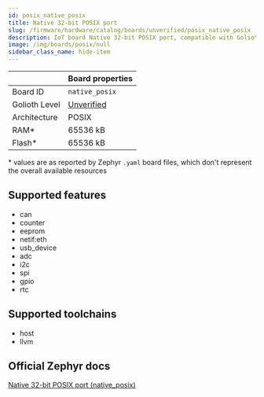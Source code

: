 ```yaml
---
id: posix_native_posix
title: Native 32-bit POSIX port
slug: /firmware/hardware/catalog/boards/unverified/posix_native_posix
description: IoT board Native 32-bit POSIX port, compatible with Golioth at unverified level.
image: /img/boards/posix/null
sidebar_class_name: hide-item
---
```


[//]: # (This is an auto-generated file, do not edit! Changes to it will be lost upon re-generation)



|                | Board properties     |
| -------------  | -------------------- |
| Board ID       | `native_posix` |
| Golioth Level  | [Unverified](/firmware/hardware#unverified-boards) |
| Architecture   | POSIX |
| RAM*           | 65536 kB |
| Flash*         | 65536 kB |

\* values are as reported by Zephyr `.yaml` board files, which don't represent the overall available resources



## Supported features

* can
* counter
* eeprom
* netif:eth
* usb_device
* adc
* i2c
* spi
* gpio
* rtc

## Supported toolchains

* host
* llvm

## Official Zephyr docs

[Native 32-bit POSIX port (native_posix)](https://docs.zephyrproject.org/latest/boards/posix/native_posix/doc/index.html)
